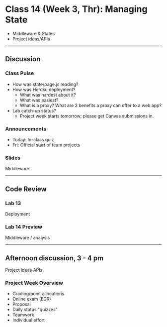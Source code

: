 # Class 14 (Week 3, Thr): Managing State
- Middleware &amp; States
- Project ideas/APIs

---
## Discussion
### Class Pulse
- How was state/page.js reading?
- How was Heroku deployment?
  - What was hardest about it?
  - What was easiest?
  - What is a proxy? What are 2 benefits a proxy can offer to a web app?
- Lab catch-up status?
  - Project week starts tomorrow; please get Canvas submissions in.

### Announcements
- Today: In-class quiz
- Fri: Official start of team projects

### Slides
Middleware

---
## Code Review

### Lab 13
Deployment

### Lab 14 Preview
Middleware / analysis

---
## Afternoon discussion, 3 - 4 pm
Project ideas
APIs

### Project Week Overview
- Grading/point allocations
- Online exam (EDR)
- Proposal
- Daily status "quizzes"
- Teamwork
- Individual effort
